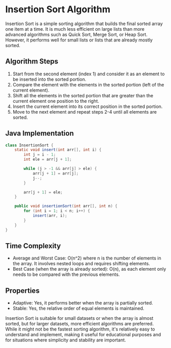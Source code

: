 # Insertion Sort Algorithm

Insertion Sort is a simple sorting algorithm that builds the final sorted array one item at a time. It is much less efficient on large lists than more advanced algorithms such as Quick Sort, Merge Sort, or Heap Sort. However, it performs well for small lists or lists that are already mostly sorted.

## Algorithm Steps

1. Start from the second element (index 1) and consider it as an element to be inserted into the sorted portion.
2. Compare the element with the elements in the sorted portion (left of the current element).
3. Shift all the elements in the sorted portion that are greater than the current element one position to the right.
4. Insert the current element into its correct position in the sorted portion.
5. Move to the next element and repeat steps 2-4 until all elements are sorted.

## Java Implementation

```java
class InsertionSort {
    static void insert(int arr[], int i) {
        int j = i - 1;
        int ele = arr[j + 1];

        while (j > -1 && arr[j] > ele) {
            arr[j + 1] = arr[j];
            j--;
        }

        arr[j + 1] = ele;
    }

    public void insertionSort(int arr[], int n) {
        for (int i = 1; i < n; i++) {
            insert(arr, i);
        }
    }
}
```

## Time Complexity

- Average and Worst Case: O(n^2) where n is the number of elements in the array. It involves nested loops and requires shifting elements.
- Best Case (when the array is already sorted): O(n), as each element only needs to be compared with the previous elements.

## Properties

- Adaptive: Yes, it performs better when the array is partially sorted.
- Stable: Yes, the relative order of equal elements is maintained.

Insertion Sort is suitable for small datasets or when the array is almost sorted, but for larger datasets, more efficient algorithms are preferred. While it might not be the fastest sorting algorithm, it's relatively easy to understand and implement, making it useful for educational purposes and for situations where simplicity and stability are important.
